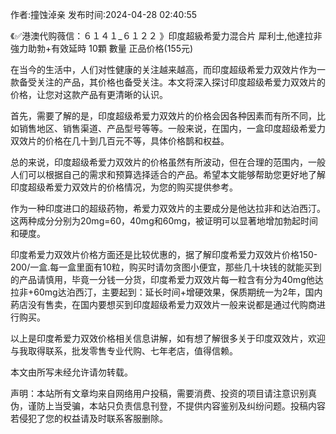 <p>作者:撞蚀淖亲 发布时间:2024-04-28 02:40:55</p>
<p>《✅港澳代购薇信：６１４１_６１２２ 》印度超級希愛力混合片 犀利士,他達拉非 強力助勃+有效延時 10顆 數量 正品价格(155元) </p>
									<p>在当今的生活中，人们对性健康的关注越来越高，而印度超级希爱力双效片作为一款备受关注的产品，其价格也备受关注。本文将深入探讨印度超级希爱力双效片的价格，让您对这款产品有更清晰的认识。</p><p>首先，需要了解的是，印度超级希爱力双效片的价格会因各种因素而有所不同，比如销售地区、销售渠道、产品型号等等。一般来说，在国内，一盒印度超级希爱力双效片的价格在几十到几百元不等，具体价格鹊和权益。</p><p>总的来说，印度超级希爱力双效片的价格虽然有所波动，但在合理的范围内，一般人们可以根据自己的需求和预算选择适合的产品。希望本文能够帮助您更好地了解印度超级希爱力双效片的价格情况，为您的购买提供参考。</p><p></p><p>作为一种印度进口的超级药物，希爱力双效片的主要成分是他达拉非和达泊西汀。这两种成分分别为20mg=60，40mg和60mg，被证明可以显著地增加勃起时间和硬度。</p><p>印度希爱力双效片价格方面还是比较优惠的，据了解印度希爱力双效片价格150-200/一盒.每一盒里面有10粒，购买时请勿贪图小便宜，那些几十块钱的就能买到的产品请慎用，毕竟一分钱一分货，印度希爱力双效片每一粒含有分为40mg他达拉非+60mg达泊西汀，主要起到：延长时间+增硬效果，保质期统一为2年，国内葯店没有售卖，在国内要想买到印度超级希爱力双效片一般来说都是通过代购商进行购买。</p><p>以上是印度希爱力双效价格相关信息讲解，如有想了解很多关于印度双效片，欢迎与我取得联系，批发零售专业代购、七年老店，值得信赖。</p><p>本文由所写未经允许请勿转载。</p>				声明：本站所有文章均来自网络用户投稿，需要消费、投资的项目请注意识别真伪，谨防上当受骗，本站只负责信息刊登，不提供内容鉴别及纠纷问题。投稿内容若侵犯了您的权益请及时联系客服删除。				

